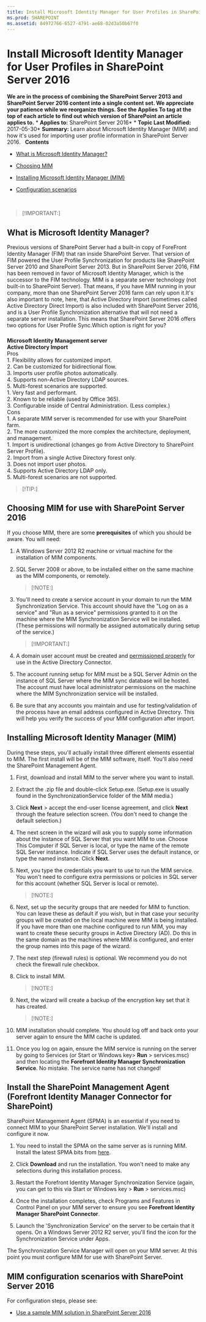 ```yaml
---
title: Install Microsoft Identity Manager for User Profiles in SharePoint Server 2016
ms.prod: SHAREPOINT
ms.assetid: 84972766-6527-4791-ae68-02d3a50b67f0
---
```



# Install Microsoft Identity Manager for User Profiles in SharePoint Server 2016
 **We are in the process of combining the SharePoint Server 2013 and SharePoint Server 2016 content into a single content set. We appreciate your patience while we reorganize things. See the Applies To tag at the top of each article to find out which version of SharePoint an article applies to.** * **Applies to:** SharePoint Server 2016*  * **Topic Last Modified:** 2017-05-30* **Summary:** Learn about Microsoft Identity Manager (MIM) and how it's used for importing user profile information in SharePoint Server 2016.   **Contents**
-  [What is Microsoft Identity Manager?](#BKMK_WhatIsMIM1)
    
  
-  [Choosing MIM](#BKMK_ChooseMIM)
    
  
-  [Installing Microsoft Identity Manager (MIM)](#BKMK_InstallMIM)
    
  
-  [Configuration scenarios](#BKMK_ConfigScene)
    
  
  
> [!IMPORTANT:]

  
    
    


## What is Microsoft Identity Manager?
<a name="BKMK_WhatIsMIM1"> </a>

Previous versions of SharePoint Server had a built-in copy of ForeFront Identity Manager (FIM) that ran inside SharePoint Server. That version of FIM powered the User Profile Synchronization for products like SharePoint Server 2010 and SharePoint Server 2013. But in SharePoint Server 2016, FIM has been removed in favor of Microsoft Identity Manager, which is the successor to the FIM technology. MIM is a separate server technology (not built-in to SharePoint Server). That means, if you have MIM running in your company, more than one SharePoint Server 2016 farm can rely upon it.It's also important to note, here, that Active Directory Import (sometimes called Active Directory Direct Import) is also included with SharePoint Server 2016, and is a User Profile Synchronization alternative that will not need a separate server installation. This means that SharePoint Server 2016 offers two options for User Profile Sync.Which option is right for you?
### 

 **Microsoft Identity Management server** <br/> **Active Directory Import** <br/> Pros  <br/> 1. Flexibility allows for customized import.  <br/> 2. Can be customized for bidirectional flow.  <br/> 3. Imports user profile photos automatically.  <br/> 4. Supports non-Active Directory LDAP sources.  <br/> 5. Multi-forest scenarios are supported.  <br/> 1. Very fast and performant.  <br/> 2. Known to be reliable (used by Office 365).  <br/> 3. Configurable inside of Central Administration. (Less complex.)  <br/> Cons  <br/> 1. A separate MIM server is recommended for use with your SharePoint farm.  <br/> 2. The more customized the more complex the architecture, deployment, and management.  <br/> 1. Import is unidirectional (changes go from Active Directory to SharePoint Server Profile).  <br/> 2. Import from a single Active Directory forest only.  <br/> 3. Does not import user photos.  <br/> 4. Supports Active Directory LDAP only.  <br/> 5. Multi-forest scenarios are not supported.  <br/> 
> [!TIP:]

  
    
    


## Choosing MIM for use with SharePoint Server 2016
<a name="BKMK_ChooseMIM"> </a>

If you choose MIM, there are some **prerequisites** of which you should be aware. You will need:
1. A Windows Server 2012 R2 machine or virtual machine for the installation of MIM components.
    
  
2. SQL Server 2008 or above, to be installed either on the same machine as the MIM components, or remotely.
    
    > [!NOTE:]
      
3. You'll need to create a service account in your domain to run the MIM Synchronization Service. This account should have the "Log on as a service" and "Run as a service" permissions granted to it on the machine where the MIM Synchronization Service will be installed. (These permissions will normally be assigned automatically during setup of the service.)
    
    > [!IMPORTANT:]
      
4. A domain user account must be created and  [permissioned properly](https://technet.microsoft.com/en-us/library/hh296982.aspx) for use in the Active Directory Connector.
    
  
5. The account running setup for MIM must be a SQL Server Admin on the instance of SQL Server where the MIM sync database will be hosted. The account must have local administrator permissions on the machine where the MIM Synchronization service will be installed.
    
  
6. Be sure that any accounts you maintain and use for testing/validation of the process have an email address configured in Active Directory. This will help you verify the success of your MIM configuration after import.
    
  

## Installing Microsoft Identity Manager (MIM)
<a name="BKMK_InstallMIM"> </a>

During these steps, you'll actually install three different elements essential to MIM. The first install will be of the MIM software, itself. You'll also need the SharePoint Management Agent.
1. First, download and install MIM to the server where you want to install.
    
  
2. Extract the .zip file and double-click Setup.exe. (Setup.exe is usually found in the SynchronizationService folder of the MIM media.)
    
  
3. Click **Next** > accept the end-user license agreement, and click **Next** through the feature selection screen. (You don't need to change the default selection.)
    
  
4. The next screen in the wizard will ask you to supply some information about the instance of SQL Server that you want MIM to use. Choose This Computer if SQL Server is local, or type the name of the remote SQL Server instance. Indicate if SQL Server uses the default instance, or type the named instance. Click **Next**.
    
  
5. Next, you type the credentials you want to use to run the MIM service. You won't need to configure extra permissions or policies in SQL server for this account (whether SQL Server is local or remote).
    
    > [!NOTE:]
      
6. Next, set up the security groups that are needed for MIM to function. You can leave these as default if you wish, but in that case your security groups will be created on the local machine were MIM is being installed. If you have more than one machine configured to run MIM, you may want to create these security groups in Active Directory (AD). Do this in the same domain as the machines where MIM is configured, and enter the group names into this page of the wizard.
    
  
7. The next step (firewall rules) is optional. We recommend you do not check the firewall rule checkbox.
    
  
8. Click to install MIM.
    
    > [!NOTE:]
      
9. Next, the wizard will create a backup of the encryption key set that it has created.
    
    > [!NOTE:]
      
10. MIM installation should complete. You should log off and back onto your server again to ensure the MIM cache is updated.
    
  
11. Once you log on again, ensure the MIM service is running on the server by going to Services (or Start or Windows key> **Run** > services.msc) and then locating the **Forefront Identity Manager Synchronization Service**. No mistake. The service name has not changed!
    
  

## Install the SharePoint Management Agent (Forefront Identity Manager Connector for SharePoint)

SharePoint Management Agent (SPMA) is an essential if you need to connect MIM to your SharePoint Server installation. We'll install and configure it now.
1. You need to install the SPMA on the same server as is running MIM. Install the latest SPMA bits from  [here](https://www.microsoft.com/en-us/download/details.aspx?id=41164).
    
  
2. Click **Download** and run the installation. You won't need to make any selections during this installation process.
    
  
3. Restart the Forefront Identity Manager Synchronization Service (again, you can get to this via Start or Windows key > **Run** > services.msc)
    
  
4. Once the installation completes, check Programs and Features in Control Panel on your MIM server to ensure you see **Forefront Identity Manager SharePoint Connector**.
    
  
5. Launch the 'Synchronization Service' on the server to be certain that it opens. On a Windows Server 2012 R2 server, you'll find the icon for the Synchronization Service under Apps.
    
  
The Synchronization Service Manager will open on your MIM server. At this point you must configure MIM for use with SharePoint Server.
## MIM configuration scenarios with SharePoint Server 2016
<a name="BKMK_ConfigScene"> </a>

For configuration steps, please see:
-  [Use a sample MIM solution in SharePoint Server 2016](html/use-a-sample-mim-solution-in-sharepoint-server-2016.md)
    
  

